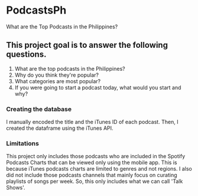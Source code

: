 # PodcastsPh
What are the Top Podcasts in the Philippines?

## This project goal is to answer the following questions. 
1. What are the top podcasts in the Philippines?
2. Why do you think they're popular?
3. What categories are most popular? 
4. If you were going to start a podcast today, what would you start and why?

### Creating the database
I manually encoded the title and the iTunes ID of each podcast. Then, I created the dataframe using the iTunes API. 

### Limitations
This project only includes those podcasts who are included in the Spotify Podcasts Charts that can be viewed only using the mobile app. This is because iTunes podcasts charts are limited to genres and not regions. I also did not include those podcasts channels that mainly focus on curating playlists of songs per week. So, this only includes what we can call 'Talk Shows'. 